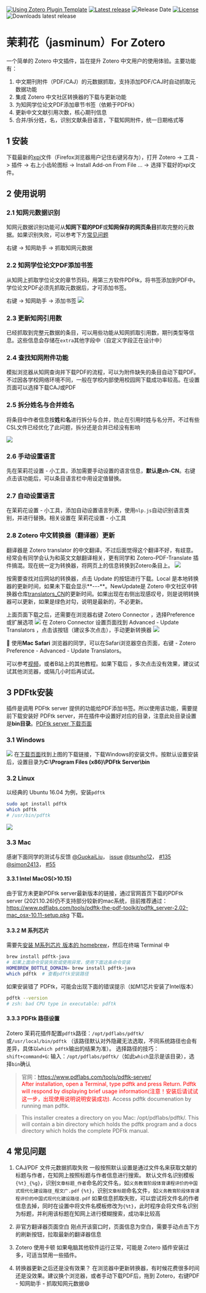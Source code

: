 [![Using Zotero Plugin Template](https://img.shields.io/badge/Using-Zotero%20Plugin%20Template-blue?style=flat-round&logo=github)](https://github.com/windingwind/zotero-plugin-template)
[![Latest release](https://img.shields.io/github/v/release/l0o0/jasminum)](https://github.com/l0o0/jasminum/releases)
![Release Date](https://img.shields.io/github/release-date/l0o0/jasminum?color=9cf)
[![License](https://img.shields.io/github/license/l0o0/jasminum)](https://github.com/l0o0/jasminum/blob/master/LICENSE)
![Downloads latest release](https://img.shields.io/github/downloads/l0o0/jasminum/latest/total?color=yellow)

# 茉莉花（jasminum）For Zotero

一个简单的 Zotero 中文插件，旨在提升 Zotero 中文用户的使用体验。主要功能有：

1. 中文期刊附件（PDF/CAJ）的元数据抓取，支持添加PDF/CAJ时自动抓取元数据功能
2. 集成 Zotero 中文社区转换器的下载与更新功能
3. 为知网学位论文PDF添加章节书签（依赖于PDFtk）
4. 更新中文文献引用次数，核心期刊信息
5. 合并/拆分姓，名，识别文献条目语言，下载知网附件，统一日期格式等

## 1 安装

下载最新的[xpi](https://github.com/l0o0/jasminum/releases/latest)文件（Firefox浏览器用户记住右键另存为），打开 Zotero -> 工具 -> 插件 -> 右上小齿轮图标 -> Install Add-on From File ... -> 选择下载好的xpi文件。

## 2 使用说明

### 2.1 知网元数据识别

知网元数据识别功能可从**知网下载的PDF**或**知网保存的网页条目**抓取完整的元数据。如果识别失败，可以参考下方[常见问题](#faq-cnki-metadata)

右键 -> 知网助手 -> 抓取知网元数据

### 2.2 知网学位论文PDF添加书签

从知网上抓取学位论文的章节页码，用第三方软件PDFtk，将书签添加到PDF中。学位论文PDF必须先抓取元数据后，才可添加书签。

右键 -> 知网助手 -> 添加书签
![](vx_images/jasminum_1.png)

### 2.3 更新知网引用数

已经抓取到完整元数据的条目，可以用些功能从知网抓取引用数，期刊类型等信息。这些信息会存储在`extra`其他字段中（自定义字段正在设计中）

### 2.4 查找知网附件功能

模拟浏览器从知网查询并下载PDF的流程，可以为附件缺失的条目自动下载PDF。不过因各学校网络环境不同，一般在学校内部使用校园网下载成功率较高。在设置页面可以选择下载CAJ或PDF

### 2.5 拆分姓名与合并姓名

将条目中作者信息按**姓**和**名**进行拆分与合并，防止在引用时姓与名分开。不过有些CSL文件已经优化了此问题，拆分还是合并已经没有影响

![](vx_images/jasminum_2.png)

### 2.6 手动设置语言

先在茉莉花设置 - 小工具，添加需要手动设置的语言信息，**默认是zh-CN**。右键点击该功能后，可以条目语言栏中用设定值替换。

### 2.7 自动设置语言

在茉莉花设置 - 小工具，添加自动设置语言列表，使用`nlp.js`自动识别语言类别，并进行替换。相关设置在 茉莉花设置 - 小工具

### 2.8 Zotero 中文转换器（翻译器）更新

翻译器是 Zotero translator 的中文翻译。不过后面觉得这个翻译不好，有歧意。经常会有同学会认为和英文文献翻译相关，更有同学和 Zotero-PDF-Translate 插件搞混。现在统一定为转换器，将网页上的信息转换到Zotero条目上。
![](vx_images/jasminum_3.png)

按需要查找对应网站的转换器，点击 Update 的按钮进行下载。Local 是本地转换器的更新时间，如果未下载会显示**---**。NewUpdate是 Zotero 中文社区中转换器仓库[translators_CN](https://github.com/l0o0/translators_CN)的更新时间。如果出现在右侧出现感叹号，则是说明转换器可以更新，如果是绿色对勾，说明是最新的，不必更新。

上面页面下载之后，还需要在浏览器右键 Zotero Connector ，选择Preference 或扩展选项
![](vx_images/jasminum_4.png)
在 Zotero Connector 设置页面找到 Advanced - Update Translators ，点击该按钮（建议多次点击），手动更新转换器
![](vx_images/jasminum_5.png)

🎯 使用**Mac Safari** 浏览器的同学，可以在Safari浏览器空白页面，右键 - Zotero Preference - Advanced - Update Translators。

可以参考[视频](https://www.bilibili.com/video/BV1F54y1k73n/)，或者B站上的其他教程。如果下载后 ，多次点击没有效果，建议试试其他浏览器，或隔几小时后再试试。

## 3 PDFtk安装

插件是调用 PDFtk server 提供的功能给PDF添加书签。所以使用该功能，需要提前下载安装好 PDFtk server，并在插件中设置好对应的目录，注意此处目录设置是**bin目录**。[PDFtk server 下载页面](https://www.pdflabs.com/tools/pdftk-server/)

### 3.1 Windows

![](vx_images/jasminum_6.png)
在[下载页面](https://www.pdflabs.com/tools/pdftk-server/)找到上图的下载链接，下载Windows的安装文件。按默认设置安装后，设置目录为**C:\Program Files (x86)\PDFtk Server\bin**

### 3.2 Linux

以经典的 Ubuntu 16.04 为例，安装`pdftk`

```bash
sudo apt install pdftk
which pdftk
# /usr/bin/pdftk
```

![](vx_images/jasminum_7.png)

### 3.3 Mac

感谢下面同学的测试与反馈
[@GuokaiLiu](https://github.com/GuokaiLiu)， [issue](https://github.com/l0o0/jasminum/issues/7#issuecomment-706448964)
[@tsunho12](https://github.com/tsunho12)， [#135](https://github.com/l0o0/jasminum/issues/135)
[@simon2413](https://github.com/simon2413)， [#55](https://github.com/l0o0/jasminum/issues/55)

#### 3.3.1 Intel MacOS(>10.15)

由于官方未更新PDFtk server最新版本的链接，通过官网首页下载的PDFtk server (2021.10.26)仍不支持部分较新的mac系统，目前推荐通过：https://www.pdflabs.com/tools/pdftk-the-pdf-toolkit/pdftk_server-2.02-mac_osx-10.11-setup.pkg 下载。

#### 3.3.2 M 系列芯片

需要先[安装 M系列芯片 版本的 homebrew](https://zhuanlan.zhihu.com/p/372576355)，然后在终端 Terminal 中

```bash
brew install pdftk-java
# 如果上面命令安装失败或使用异常，使用下面这条命令安装
HOMEBREW_BOTTLE_DOMAIN= brew install pdftk-java
which pdftk  # 查看pdftk安装路径
```

如果安装错了 PDFtk，可能会出现下面的错误提示（如M1芯片安装了Intel版本）

```bash
pdftk --version
# zsh: bad CPU type in executable: pdftk
```

#### 3.3.3 PDFtk 路径设置

Zotero 茉莉花插件配置`pdftk`路径：`/opt/pdflabs/pdftk/`或`/usr/local/bin/pdftk` （该路径默认对外隐藏无法选取，不同系统路径也会有差异，具体以`which pdftk`输出的结果为准）。
选择路径的技巧：`shift+command+G`: 输入：`/opt/pdflabs/pdftk/`（如此`which`显示是该目录），选择`bin`确认

> 官网：https://www.pdflabs.com/tools/pdftk-server/  
> <font color="red">After installation, open a Terminal, type pdftk and press Return. Pdftk will respond by displaying brief usage information(注意！安装后请试试这一步，出现使用说明说明安装成功)</font>. Access pdftk documenation by running man pdftk.

> This installer creates a directory on you Mac: /opt/pdflabs/pdftk/. This will contain a bin directory which holds the pdftk program and a docs directory which holds the complete PDFtk manual.

## 4 常见问题

1. <a id="faq-cnki-metadata"></a>CAJ/PDF 文件元数据抓取失败
   一般按照默认设置是通过文件名来获取文献的标题与作者，在知网上按照标题与作者信息进行搜索。
   默认文件名识别模板`{%t}_{%g}`，识别`文章标题_作者`命名的文件名，如`义务教育阶段体育课程评价的中国式现代化建设路径_程文广.pdf`
   `{%t}`，识别`文章标题`命名文件，如`义务教育阶段体育课程评价的中国式现代化建设路径.pdf`
   如果信息抓取失败，可以尝试将文件名的作者信息去掉，同时在设置中将文件名模板修改为`{%t}`，此时程序会将文件名识别为标题，并利用该标题在知网上进行模糊搜索，成功率比较高

2. 非官方翻译器页面空白
   刚点开该窗口时，页面信息为空白，需要手动点击下方的刷新按钮，拉取最新的翻译器信息

3. Zotero 使用卡顿
   如果电脑其他软件运行正常，可能是 Zotero 插件安装过多，可适当禁用一些插件。

4. 转换器更新之后还是没有效果？
   在浏览器中更新转换器，有时候花费很多时间还是没效果。建议换个浏览器，或者手动下载PDF后，拖到 Zotero，右键PDF - 知网助手 - 抓取知网元数据😄
